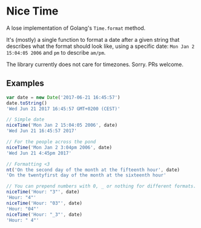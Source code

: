 # Nice Time

A lose implementation of Golang's `Time.format` method.

It's (mostly) a single function to format a date after a given
string that describes what the format should look like, using a specific date: `Mon Jan 2 15:04:05 2006` and `pm` to describe `am/pm`.

The library currently does not care for timezones. Sorry. PRs welcome.

## Examples
```js
var date = new Date('2017-06-21 16:45:57')
date.toString()
'Wed Jun 21 2017 16:45:57 GMT+0200 (CEST)'

// Simple date
niceTime('Mon Jan 2 15:04:05 2006', date)
'Wed Jun 21 16:45:57 2017'

// For the people across the pond
niceTime('Mon Jan 2 3:04pm 2006', date)
'Wed Jun 21 4:45pm 2017'

// Formatting <3
nt('On the second day of the month at the fifteenth hour', date)
'On the twentyfirst day of the month at the sixteenth hour'

// You can prepend numbers with 0, _ or nothing for different formats.
niceTime('Hour: "3"', date)
'Hour: "4"'
niceTime('Hour: "03"', date)
'Hour: "04"'
niceTime('Hour: "_3"', date)
'Hour: " 4"'
```

